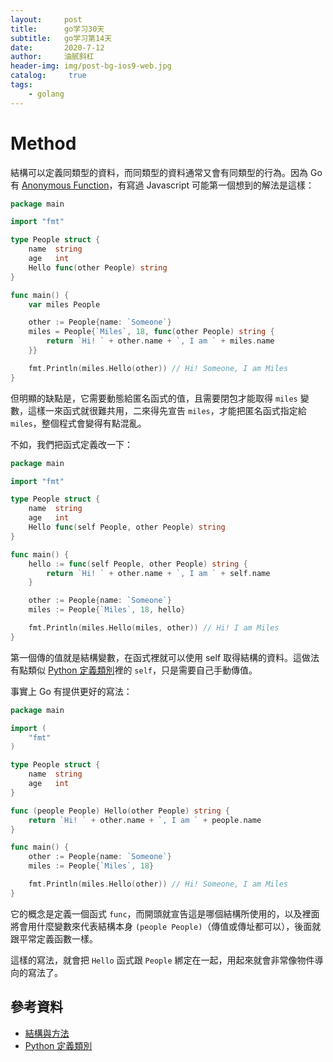 ```yaml
---
layout:     post
title:      go学习30天
subtitle:   go学习第14天
date:       2020-7-12
author:     油腻斜杠
header-img: img/post-bg-ios9-web.jpg
catalog: 	 true
tags:
    - golang
---
```

# Method

結構可以定義同類型的資料，而同類型的資料通常又會有同類型的行為。因為 Go 有 [Anonymous Function][Day 12]，有寫過 Javascript 可能第一個想到的解法是這樣：

```go
package main

import "fmt"

type People struct {
	name  string
	age   int
	Hello func(other People) string
}

func main() {
	var miles People

	other := People{name: `Someone`}
	miles = People{`Miles`, 18, func(other People) string {
		return `Hi! ` + other.name + `, I am ` + miles.name
	}}

	fmt.Println(miles.Hello(other)) // Hi! Someone, I am Miles
}
```

但明顯的缺點是，它需要動態給匿名函式的值，且需要閉包才能取得 `miles` 變數，這樣一來函式就很難共用，二來得先宣告 `miles`，才能把匿名函式指定給 `miles`，整個程式會變得有點混亂。

不如，我們把函式定義改一下：

```go
package main

import "fmt"

type People struct {
	name  string
	age   int
	Hello func(self People, other People) string
}

func main() {
	hello := func(self People, other People) string {
		return `Hi! ` + other.name + `, I am ` + self.name
	}

	other := People{name: `Someone`}
	miles := People{`Miles`, 18, hello}

	fmt.Println(miles.Hello(miles, other)) // Hi! I am Miles
}
```

第一個傳的值就是結構變數，在函式裡就可以使用 self 取得結構的資料。這做法有點類似 [Python 定義類別][]裡的 `self`，只是需要自己手動傳值。

事實上 Go 有提供更好的寫法：

```go
package main

import (
	"fmt"
)

type People struct {
	name  string
	age   int
}

func (people People) Hello(other People) string {
	return `Hi! ` + other.name + `, I am ` + people.name
}

func main() {
	other := People{name: `Someone`}
	miles := People{`Miles`, 18}

	fmt.Println(miles.Hello(other)) // Hi! Someone, I am Miles
}
```

它的概念是定義一個函式 `func`，而開頭就宣告這是哪個結構所使用的，以及裡面將會用什麼變數來代表結構本身 `(people People)`（傳值或傳址都可以），後面就跟平常定義函數一樣。

這樣的寫法，就會把 `Hello` 函式跟 `People` 綁定在一起，用起來就會非常像物件導向的寫法了。

## 參考資料

* [結構與方法](https://openhome.cc/Gossip/Go/Method.html)
* [Python 定義類別][]

[Python 定義類別]: https://openhome.cc/Gossip/Python/Class.html
[Day 12]: day12.md
